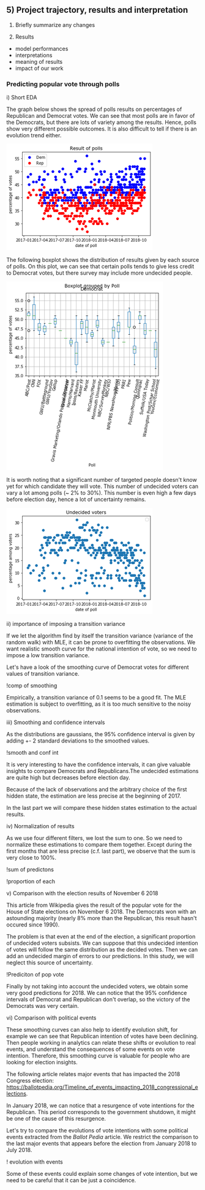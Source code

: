 ## 5) Project trajectory, results and interpretation

1) Briefly summarize any changes

2) Results
- model performances
- interpretations
- meaning of results
- impact of our work


### Predicting popular vote through polls

i) Short EDA

The graph below shows the spread of polls results on percentages of Republican and Democrat votes. We can see that most polls are in favor of the Democrats, but there are lots of variety among the results. Hence, polls show very different possible outcomes. It is also difficult to tell if there is an evolution trend either.

![result_of_polls](pictures/result_of_polls.png)

The following boxplot shows the distribution of results given by each source of polls. On this plot, we can see that certain polls tends to give less credit to Democrat votes, but there survey may include more undecided people.

![boxplot_group_by_plot](pictures/boxplot_group_by_plot.png)

It is worth noting that a significant number of targeted people doesn't know yet for which candidate they will vote. This number of undecided voters can vary a lot among polls (~ 2% to 30%). This number is even high a few days before election day, hence a lot of uncertainty remains.

![undecided_voters](pictures/undecided_voters.png)

ii) importance of imposing a transition variance
        
If we let the algorithm find by itself the transition variance (variance of the random walk) with MLE, it can be prone to overfitting the observations. We want realistic smooth curve for the national intention of vote, so we need to impose a low transition variance.

Let's have a look of the smoothing curve of Democrat votes for different values of transition variance.

!comp of smoothing

Empirically, a transition variance of 0.1 seems to be a good fit. The MLE estimation is subject to overfitting, as it is too much sensitive to the noisy observations.


iii) Smoothing and confidence intervals
        
As the distributions are gaussians, the 95% confidence interval is given by adding +- 2 standard deviations to the smoothed values.

!smooth and conf int

It is very interesting to have the confidence intervals, it can give valuable insights to compare Democrats and Republicans.The undecided estimations are quite high but decreases before election day. 

Because of the lack of observations and the arbitrary choice of the first hidden state, the estimation are less precise at the beginning of 2017.

In the last part we will compare these hidden states estimation to the actual results.


iv) Normalization of results

As we use four different filters, we lost the sum to one. So we need to normalize these estimations to compare them together. Except during the first months that are less precise (c.f. last part), we observe that the sum is very close to 100%.

!sum of predictons

!proportion of each

v) Comparison with the election results of November 6 2018

This article from Wikipedia gives the result of the popular vote for the House of State elections on November 6 2018. The Democrats won with an astounding majority (nearly 8% more than the Republican, this result hasn't occured since 1990).

The problem is that even at the end of the election, a significant proportion of undecided voters subsists. We can suppose that this undecided intention of votes will follow the same distribution as the decided votes. Then we can add an undecided margin of errors to our predictions. In this study, we will neglect this source of uncertainty.

!Prediciton of pop vote

Finally by not taking into account the undecided voters, we obtain some very good predictions for 2018. We can notice that the 95% confidence intervals of Democrat and Republican don't overlap, so the victory of the Democrats was very certain.


vi) Comparison with political events

These smoothing curves can also help to identify evolution shift, for example we can see that Republican intention of votes have been declining. Then people working in analytics can relate these shifts or evolution to real events, and understand the consequences of some events on vote intention. Therefore, this smoothing curve is valuable for people who are looking for election insights.

The following article relates major events that has impacted the 2018 Congress election:  
https://ballotpedia.org/Timeline_of_events_impacting_2018_congressional_elections.

In January 2018, we can notice that a resurgence of vote intentions for the Republican. This period corresponds to the government shutdown, it might be one of the cause of this resurgence.

Let's try to compare the evolutions of vote intentions with some political events extracted from the *Ballot Pedia* article. We restrict the comparison to the last major events that appears before the election from January 2018 to July 2018. 

! evolution with events

Some of these events could explain some changes of vote intention, but we need to be careful that it can be just a coincidence.
